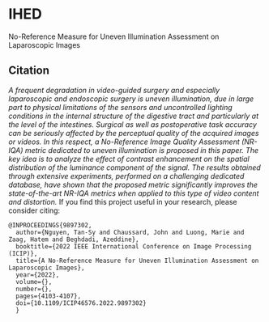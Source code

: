 # IHED
No-Reference Measure for Uneven Illumination Assessment on Laparoscopic Images
## Citation
<i>A frequent degradation in video-guided surgery and especially laparoscopic and endoscopic surgery is uneven illumination, due in large part to physical limitations of the sensors and uncontrolled lighting conditions in the internal structure of the digestive tract and particularly at the level of the intestines. Surgical as well as postoperative task accuracy can be seriously affected by the perceptual quality of the acquired images or videos. In this respect, a No-Reference Image Quality Assessment (NR-IQA) metric dedicated to uneven illumination is proposed in this paper. The key idea is to analyze the effect of contrast enhancement on the spatial distribution of the luminance component of the signal. The results obtained through extensive experiments, performed on a challenging dedicated database, have shown that the proposed metric significantly improves the state-of-the-art NR-IQA metrics when applied to this type of video content and distortion.</i>
If you find this project useful in your research, please consider citing:

```
@INPROCEEDINGS{9897302,
  author={Nguyen, Tan-Sy and Chaussard, John and Luong, Marie and Zaag, Hatem and Beghdadi, Azeddine},
  booktitle={2022 IEEE International Conference on Image Processing (ICIP)}, 
  title={A No-Reference Measure for Uneven Illumination Assessment on Laparoscopic Images}, 
  year={2022},
  volume={},
  number={},
  pages={4103-4107},
  doi={10.1109/ICIP46576.2022.9897302}
  }
```
